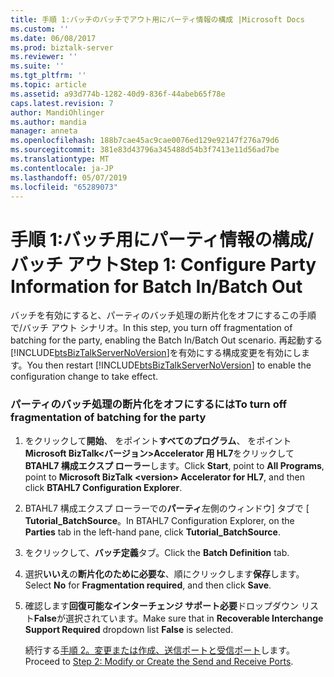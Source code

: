 ```yaml
---
title: 手順 1:バッチのバッチでアウト用にパーティ情報の構成 |Microsoft Docs
ms.custom: ''
ms.date: 06/08/2017
ms.prod: biztalk-server
ms.reviewer: ''
ms.suite: ''
ms.tgt_pltfrm: ''
ms.topic: article
ms.assetid: a93d774b-1282-40d9-836f-44abeb65f78e
caps.latest.revision: 7
author: MandiOhlinger
ms.author: mandia
manager: anneta
ms.openlocfilehash: 188b7cae45ac9cae0076ed129e92147f276a79d6
ms.sourcegitcommit: 381e83d43796a345488d54b3f7413e11d56ad7be
ms.translationtype: MT
ms.contentlocale: ja-JP
ms.lasthandoff: 05/07/2019
ms.locfileid: "65289073"
---
```

# <a name="step-1-configure-party-information-for-batch-inbatch-out"></a><span data-ttu-id="aaf8b-102">手順 1:バッチ用にパーティ情報の構成/バッチ アウト</span><span class="sxs-lookup"><span data-stu-id="aaf8b-102">Step 1: Configure Party Information for Batch In/Batch Out</span></span>
<span data-ttu-id="aaf8b-103">バッチを有効にすると、パーティのバッチ処理の断片化をオフにするこの手順で/バッチ アウト シナリオ。</span><span class="sxs-lookup"><span data-stu-id="aaf8b-103">In this step, you turn off fragmentation of batching for the party, enabling the Batch In/Batch Out scenario.</span></span> <span data-ttu-id="aaf8b-104">再起動する[!INCLUDE[btsBizTalkServerNoVersion](../../includes/btsbiztalkservernoversion-md.md)]を有効にする構成変更を有効にします。</span><span class="sxs-lookup"><span data-stu-id="aaf8b-104">You then restart [!INCLUDE[btsBizTalkServerNoVersion](../../includes/btsbiztalkservernoversion-md.md)] to enable the configuration change to take effect.</span></span>  
  
### <a name="to-turn-off-fragmentation-of-batching-for-the-party"></a><span data-ttu-id="aaf8b-105">パーティのバッチ処理の断片化をオフにするには</span><span class="sxs-lookup"><span data-stu-id="aaf8b-105">To turn off fragmentation of batching for the party</span></span>  
  
1. <span data-ttu-id="aaf8b-106">をクリックして**開始**、 をポイント**すべてのプログラム**、 をポイント**Microsoft BizTalk\<バージョン\>Accelerator 用 HL7**をクリックして**BTAHL7 構成エクスプ ローラー**します。</span><span class="sxs-lookup"><span data-stu-id="aaf8b-106">Click **Start**, point to **All Programs**, point to **Microsoft BizTalk \<version\> Accelerator for HL7**, and then click **BTAHL7 Configuration Explorer**.</span></span>  
  
2. <span data-ttu-id="aaf8b-107">BTAHL7 構成エクスプ ローラーでの**パーティ**左側のウィンドウ] タブで [ **Tutorial_BatchSource**。</span><span class="sxs-lookup"><span data-stu-id="aaf8b-107">In BTAHL7 Configuration Explorer, on the **Parties** tab in the left-hand pane, click **Tutorial_BatchSource**.</span></span>  
  
3. <span data-ttu-id="aaf8b-108">をクリックして、**バッチ定義**タブ。</span><span class="sxs-lookup"><span data-stu-id="aaf8b-108">Click the **Batch Definition** tab.</span></span>  
  
4. <span data-ttu-id="aaf8b-109">選択**いいえ**の**断片化のために必要な**、順にクリックします**保存**します。</span><span class="sxs-lookup"><span data-stu-id="aaf8b-109">Select **No** for **Fragmentation required**, and then click **Save**.</span></span>  
  
5. <span data-ttu-id="aaf8b-110">確認します**回復可能なインターチェンジ サポート必要**ドロップダウン リスト**False**が選択されています。</span><span class="sxs-lookup"><span data-stu-id="aaf8b-110">Make sure that in **Recoverable Interchange Support Required** dropdown list **False** is selected.</span></span>  
  
   <span data-ttu-id="aaf8b-111">続行する[手順 2。変更または作成、送信ポートと受信ポート](../../adapters-and-accelerators/accelerator-hl7/step-2-modify-or-create-the-send-and-receive-ports.md)します。</span><span class="sxs-lookup"><span data-stu-id="aaf8b-111">Proceed to [Step 2: Modify or Create the Send and Receive Ports](../../adapters-and-accelerators/accelerator-hl7/step-2-modify-or-create-the-send-and-receive-ports.md).</span></span>